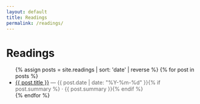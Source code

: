 ```yaml
---
layout: default
title: Readings
permalink: /readings/
---
```


# Readings

<ul>
{% assign posts = site.readings | sort: 'date' | reverse %}
{% for post in posts %}
  <li>
    <a href="{{ post.url | relative_url }}">{{ post.title }}</a>
    <span style="color:#666"> — {{ post.date | date: "%Y-%m-%d" }}{% if post.summary %} · {{ post.summary }}{% endif %}</span>
  </li>
{% endfor %}
</ul>



